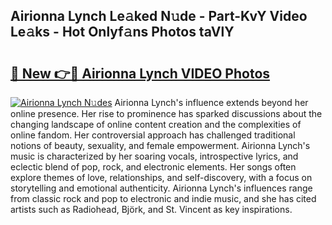 ## Airionna Lynch Le𝚊ked N𝚞de - Part-KvY Video Le𝚊ks - Hot Onlyf𝚊ns Photos taVlY

# <h2><a href="http://ac51872.deff.icu/?id=Airionna+Lynch">🔗 New 👉🔴 Airionna Lynch VIDEO Photos</a></h2>

[![Airionna Lynch N𝚞des](https://i.imgur.com/rIISA9y.gif)](http://ac51872.deff.icu/?id=Airionna+Lynch)
Airionna Lynch's influence extends beyond her online presence. Her rise to prominence has sparked discussions about the changing landscape of online content creation and the complexities of online fandom. Her controversial approach has challenged traditional notions of beauty, sexuality, and female empowerment. Airionna Lynch's music is characterized by her soaring vocals, introspective lyrics, and eclectic blend of pop, rock, and electronic elements. Her songs often explore themes of love, relationships, and self-discovery, with a focus on storytelling and emotional authenticity. Airionna Lynch's influences range from classic rock and pop to electronic and indie music, and she has cited artists such as Radiohead, Björk, and St. Vincent as key inspirations.
